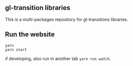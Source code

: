 ## gl-transition libraries

This is a multi-packages repository for gl-transitions libraries.

## Run the website

```
yarn
yarn start
```

if developing, also run in another tab `yarn run watch`.
